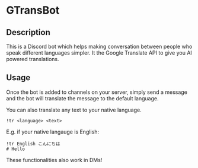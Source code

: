 # GTransBot

## Description

This is a Discord bot which helps making conversation between people who speak different languages simpler. It the Google Translate API to give you AI powered translations.

## Usage

Once the bot is added to channels on your server, simply send a message and the bot will translate the message to the default language.

You can also translate any text to your native language.

```
!tr <language> <text>
```

E.g. if your native langauge is English:

```
!tr English こんにちは
# Hello
```

These functionalities also work in DMs!
